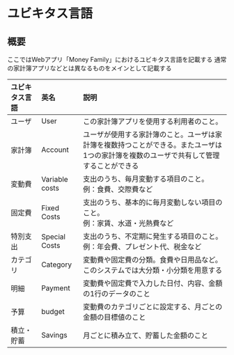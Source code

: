 # ユビキタス言語

## 概要
ここではWebアプリ「Money Family」におけるユビキタス言語を記載する
通常の家計簿アプリなどとは異なるものをメインとして記載する

|ユビキタス言語|英名|説明|
|:---|:---|:---|
|ユーザ|User|この家計簿アプリを使用する利用者のこと。|
|家計簿|Account|ユーザが使用する家計簿のこと。ユーザは家計簿を複数持つことができる。またユーザは1つの家計簿を複数のユーザで共有して管理することができる|
|変動費|Variable costs|支出のうち、毎月変動する項目のこと。<br>例：食費、交際費など|
|固定費|Fixed Costs|支出のうち、基本的に毎月変動しない項目のこと。<br>例：家賃、水道・光熱費など|
|特別支出|Special Costs|支出のうち、不定期に発生する項目のこと。<br>例：年会費、プレゼント代、税金など|
|カテゴリ|Category|変動費や固定費の分類。食費や日用品など。このシステムでは大分類・小分類を用意する|
|明細|Payment|変動費や固定費で入力した日付、内容、金額の1行のデータのこと|
|予算|budget|変動費のカテゴリごとに設定する、月ごとの金額の目標値のこと|
|積立・貯蓄|Savings|月ごとに積み立て、貯蓄した金額のこと|